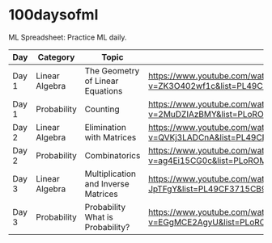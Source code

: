 # 100daysofml
ML Spreadsheet: Practice ML daily.


| Day | Category |  Topic | Resource Links | Github Link |
|-----|----------|--------|---------------|--------------|
| Day 1 | Linear Algebra |The Geometry of Linear Equations | https://www.youtube.com/watch?v=ZK3O402wf1c&list=PL49CF3715CB9EF31D&index=1 | https://github.com/diptu/100daysofml/tree/linear_algebra/Day-001  |
| Day 1 | Probability | Counting | https://www.youtube.com/watch?v=2MuDZIAzBMY&list=PLoROMvodv4rOpr_A7B9SriE_iZmkanvUg&index=1|   | 
| Day 2 | Linear Algebra |Elimination with Matrices|https://www.youtube.com/watch?v=QVKj3LADCnA&list=PL49CF3715CB9EF31D&index=2| | 
| Day 2 | Probability |Combinatorics |https://www.youtube.com/watch?v=ag4Ei15CG0c&list=PLoROMvodv4rOpr_A7B9SriE_iZmkanvUg&index=2| | 
| Day 3 |  Linear Algebra |Multiplication and Inverse Matrices |    https://www.youtube.com/watch?v=FX4C-JpTFgY&list=PL49CF3715CB9EF31D&index=5    | https://github.com/diptu/100daysofml/tree/linear_algebra/Day-003    | 
| Day 3 | Probability | Probability What is Probability?  | https://www.youtube.com/watch?v=EGgMCE2AgyU&list=PLoROMvodv4rOpr_A7B9SriE_iZmkanvUg&index=3       |       | 